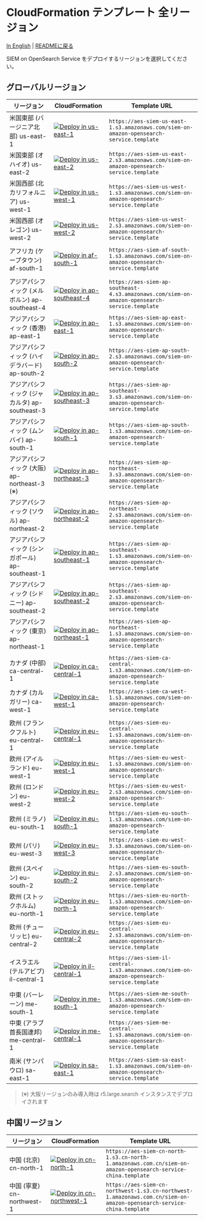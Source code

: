 # CloudFormation テンプレート 全リージョン

[In English](cloudformation_list.md) | [READMEに戻る](../README_ja.md)

SIEM on OpenSearch Service をデプロイするリージョンを選択してください。

## グローバルリージョン

| リージョン | CloudFormation | Template URL |
|----------|----------------|---------------|
| 米国東部 (バージニア北部) us-east-1 |[![Deploy in us-east-1](./images/cloudformation-launch-stack-button.png)](https://console.aws.amazon.com/cloudformation/home?region=us-east-1#/stacks/new?stackName=siem&templateURL=https://aes-siem-us-east-1.s3.amazonaws.com/siem-on-amazon-opensearch-service.template) | `https://aes-siem-us-east-1.s3.amazonaws.com/siem-on-amazon-opensearch-service.template` |
| 米国東部 (オハイオ) us-east-2 |[![Deploy in us-east-2](./images/cloudformation-launch-stack-button.png)](https://console.aws.amazon.com/cloudformation/home?region=us-east-2#/stacks/new?stackName=siem&templateURL=https://aes-siem-us-east-2.s3.amazonaws.com/siem-on-amazon-opensearch-service.template) | `https://aes-siem-us-east-2.s3.amazonaws.com/siem-on-amazon-opensearch-service.template` |
| 米国西部 (北カリフォルニア) us-west-1 |[![Deploy in us-west-1](./images/cloudformation-launch-stack-button.png)](https://console.aws.amazon.com/cloudformation/home?region=us-west-1#/stacks/new?stackName=siem&templateURL=https://aes-siem-us-west-1.s3.amazonaws.com/siem-on-amazon-opensearch-service.template) | `https://aes-siem-us-west-1.s3.amazonaws.com/siem-on-amazon-opensearch-service.template` |
| 米国西部 (オレゴン) us-west-2 |[![Deploy in us-west-2](./images/cloudformation-launch-stack-button.png)](https://console.aws.amazon.com/cloudformation/home?region=us-west-2#/stacks/new?stackName=siem&templateURL=https://aes-siem-us-west-2.s3.amazonaws.com/siem-on-amazon-opensearch-service.template) | `https://aes-siem-us-west-2.s3.amazonaws.com/siem-on-amazon-opensearch-service.template` |
||||
| アフリカ (ケープタウン) af-south-1 |[![Deploy in af-south-1](./images/cloudformation-launch-stack-button.png)](https://console.aws.amazon.com/cloudformation/home?region=af-south-1#/stacks/new?stackName=siem&templateURL=https://aes-siem-af-south-1.s3.amazonaws.com/siem-on-amazon-opensearch-service.template) | `https://aes-siem-af-south-1.s3.amazonaws.com/siem-on-amazon-opensearch-service.template` |
||||
| アジアパシフィック (メルボルン) ap-southeast-4 |[![Deploy in ap-southeast-4](./images/cloudformation-launch-stack-button.png)](https://console.aws.amazon.com/cloudformation/home?region=ap-southeast-4#/stacks/new?stackName=siem&templateURL=https://aes-siem-ap-southeast-4.s3.amazonaws.com/siem-on-amazon-opensearch-service.template) | `https://aes-siem-ap-southeast-4.s3.amazonaws.com/siem-on-amazon-opensearch-service.template` |
| アジアパシフィック (香港) ap-east-1 |[![Deploy in ap-east-1](./images/cloudformation-launch-stack-button.png)](https://console.aws.amazon.com/cloudformation/home?region=ap-east-1#/stacks/new?stackName=siem&templateURL=https://aes-siem-ap-east-1.s3.amazonaws.com/siem-on-amazon-opensearch-service.template) | `https://aes-siem-ap-east-1.s3.amazonaws.com/siem-on-amazon-opensearch-service.template` |
| アジアパシフィック (ハイデラバード) ap-south-2 |[![Deploy in ap-south-2](./images/cloudformation-launch-stack-button.png)](https://console.aws.amazon.com/cloudformation/home?region=ap-south-2#/stacks/new?stackName=siem&templateURL=https://aes-siem-ap-south-2.s3.amazonaws.com/siem-on-amazon-opensearch-service.template) | `https://aes-siem-ap-south-2.s3.amazonaws.com/siem-on-amazon-opensearch-service.template` |
| アジアパシフィック (ジャカルタ) ap-southeast-3 |[![Deploy in ap-southeast-3](./images/cloudformation-launch-stack-button.png)](https://console.aws.amazon.com/cloudformation/home?region=ap-southeast-3#/stacks/new?stackName=siem&templateURL=https://aes-siem-ap-southeast-3.s3.amazonaws.com/siem-on-amazon-opensearch-service.template) | `https://aes-siem-ap-southeast-3.s3.amazonaws.com/siem-on-amazon-opensearch-service.template` |
| アジアパシフィック (ムンバイ) ap-south-1 |[![Deploy in ap-south-1](./images/cloudformation-launch-stack-button.png)](https://console.aws.amazon.com/cloudformation/home?region=ap-south-1#/stacks/new?stackName=siem&templateURL=https://aes-siem-ap-south-1.s3.amazonaws.com/siem-on-amazon-opensearch-service.template) | `https://aes-siem-ap-south-1.s3.amazonaws.com/siem-on-amazon-opensearch-service.template` |
| アジアパシフィック (大阪) ap-northeast-3 (※) |[![Deploy in ap-northeast-3](./images/cloudformation-launch-stack-button.png)](https://console.aws.amazon.com/cloudformation/home?region=ap-northeast-3#/stacks/new?stackName=siem&templateURL=https://aes-siem-ap-northeast-3.s3.amazonaws.com/siem-on-amazon-opensearch-service.template) | `https://aes-siem-ap-northeast-3.s3.amazonaws.com/siem-on-amazon-opensearch-service.template` |
| アジアパシフィック (ソウル) ap-northeast-2 |[![Deploy in ap-northeast-2](./images/cloudformation-launch-stack-button.png)](https://console.aws.amazon.com/cloudformation/home?region=ap-northeast-2#/stacks/new?stackName=siem&templateURL=https://aes-siem-ap-northeast-2.s3.amazonaws.com/siem-on-amazon-opensearch-service.template) | `https://aes-siem-ap-northeast-2.s3.amazonaws.com/siem-on-amazon-opensearch-service.template` |
| アジアパシフィック (シンガポール) ap-southeast-1 |[![Deploy in ap-southeast-1](./images/cloudformation-launch-stack-button.png)](https://console.aws.amazon.com/cloudformation/home?region=ap-southeast-1#/stacks/new?stackName=siem&templateURL=https://aes-siem-ap-southeast-1.s3.amazonaws.com/siem-on-amazon-opensearch-service.template) | `https://aes-siem-ap-southeast-1.s3.amazonaws.com/siem-on-amazon-opensearch-service.template` |
| アジアパシフィック (シドニー) ap-southeast-2 |[![Deploy in ap-southeast-2](./images/cloudformation-launch-stack-button.png)](https://console.aws.amazon.com/cloudformation/home?region=ap-southeast-2#/stacks/new?stackName=siem&templateURL=https://aes-siem-ap-southeast-2.s3.amazonaws.com/siem-on-amazon-opensearch-service.template) | `https://aes-siem-ap-southeast-2.s3.amazonaws.com/siem-on-amazon-opensearch-service.template` |
| アジアパシフィック (東京) ap-northeast-1 |[![Deploy in ap-northeast-1](./images/cloudformation-launch-stack-button.png)](https://console.aws.amazon.com/cloudformation/home?region=ap-northeast-1#/stacks/new?stackName=siem&templateURL=https://aes-siem-ap-northeast-1.s3.amazonaws.com/siem-on-amazon-opensearch-service.template) | `https://aes-siem-ap-northeast-1.s3.amazonaws.com/siem-on-amazon-opensearch-service.template` |
||||
| カナダ (中部) ca-central-1 |[![Deploy in ca-central-1](./images/cloudformation-launch-stack-button.png)](https://console.aws.amazon.com/cloudformation/home?region=ca-central-1#/stacks/new?stackName=siem&templateURL=https://aes-siem-ca-central-1.s3.amazonaws.com/siem-on-amazon-opensearch-service.template) | `https://aes-siem-ca-central-1.s3.amazonaws.com/siem-on-amazon-opensearch-service.template` |
| カナダ (カルガリー) ca-west-1 |[![Deploy in ca-west-1](./images/cloudformation-launch-stack-button.png)](https://console.aws.amazon.com/cloudformation/home?region=ca-west-1#/stacks/new?stackName=siem&templateURL=https://aes-siem-ca-west-1.s3.amazonaws.com/siem-on-amazon-opensearch-service.template) | `https://aes-siem-ca-west-1.s3.amazonaws.com/siem-on-amazon-opensearch-service.template` |
||||
| 欧州 (フランクフルト) eu-central-1 |[![Deploy in eu-central-1](./images/cloudformation-launch-stack-button.png)](https://console.aws.amazon.com/cloudformation/home?region=eu-central-1#/stacks/new?stackName=siem&templateURL=https://aes-siem-eu-central-1.s3.amazonaws.com/siem-on-amazon-opensearch-service.template) | `https://aes-siem-eu-central-1.s3.amazonaws.com/siem-on-amazon-opensearch-service.template` |
| 欧州 (アイルランド) eu-west-1 |[![Deploy in eu-west-1](./images/cloudformation-launch-stack-button.png)](https://console.aws.amazon.com/cloudformation/home?region=eu-west-1#/stacks/new?stackName=siem&templateURL=https://aes-siem-eu-west-1.s3.amazonaws.com/siem-on-amazon-opensearch-service.template) | `https://aes-siem-eu-west-1.s3.amazonaws.com/siem-on-amazon-opensearch-service.template` |
| 欧州 (ロンドン) eu-west-2 |[![Deploy in eu-west-2](./images/cloudformation-launch-stack-button.png)](https://console.aws.amazon.com/cloudformation/home?region=eu-west-2#/stacks/new?stackName=siem&templateURL=https://aes-siem-eu-west-2.s3.amazonaws.com/siem-on-amazon-opensearch-service.template) | `https://aes-siem-eu-west-2.s3.amazonaws.com/siem-on-amazon-opensearch-service.template` |
| 欧州 (ミラノ) eu-south-1 |[![Deploy in eu-south-1](./images/cloudformation-launch-stack-button.png)](https://console.aws.amazon.com/cloudformation/home?region=eu-south-1#/stacks/new?stackName=siem&templateURL=https://aes-siem-eu-south-1.s3.amazonaws.com/siem-on-amazon-opensearch-service.template) | `https://aes-siem-eu-south-1.s3.amazonaws.com/siem-on-amazon-opensearch-service.template` |
| 欧州 (パリ) eu-west-3 |[![Deploy in eu-west-3](./images/cloudformation-launch-stack-button.png)](https://console.aws.amazon.com/cloudformation/home?region=eu-west-3#/stacks/new?stackName=siem&templateURL=https://aes-siem-eu-west-3.s3.amazonaws.com/siem-on-amazon-opensearch-service.template) | `https://aes-siem-eu-west-3.s3.amazonaws.com/siem-on-amazon-opensearch-service.template` |
| 欧州 (スペイン) eu-south-2 |[![Deploy in eu-south-2](./images/cloudformation-launch-stack-button.png)](https://console.aws.amazon.com/cloudformation/home?region=eu-south-2#/stacks/new?stackName=siem&templateURL=https://aes-siem-eu-south-2.s3.amazonaws.com/siem-on-amazon-opensearch-service.template) | `https://aes-siem-eu-south-2.s3.amazonaws.com/siem-on-amazon-opensearch-service.template` |
| 欧州 (ストックホルム) eu-north-1 |[![Deploy in eu-north-1](./images/cloudformation-launch-stack-button.png)](https://console.aws.amazon.com/cloudformation/home?region=eu-north-1#/stacks/new?stackName=siem&templateURL=https://aes-siem-eu-north-1.s3.amazonaws.com/siem-on-amazon-opensearch-service.template) | `https://aes-siem-eu-north-1.s3.amazonaws.com/siem-on-amazon-opensearch-service.template` |
| 欧州 (チューリッヒ) eu-central-2 |[![Deploy in eu-central-2](./images/cloudformation-launch-stack-button.png)](https://console.aws.amazon.com/cloudformation/home?region=eu-central-2#/stacks/new?stackName=siem&templateURL=https://aes-siem-eu-central-2.s3.amazonaws.com/siem-on-amazon-opensearch-service.template) | `https://aes-siem-eu-central-2.s3.amazonaws.com/siem-on-amazon-opensearch-service.template` |
||||
| イスラエル (テルアビブ) il-central-1 |[![Deploy in il-central-1](./images/cloudformation-launch-stack-button.png)](https://console.aws.amazon.com/cloudformation/home?region=il-central-1#/stacks/new?stackName=siem&templateURL=https://aes-siem-il-central-1.s3.amazonaws.com/siem-on-amazon-opensearch-service.template) | `https://aes-siem-il-central-1.s3.amazonaws.com/siem-on-amazon-opensearch-service.template` |
||||
| 中東 (バーレーン) me-south-1 |[![Deploy in me-south-1](./images/cloudformation-launch-stack-button.png)](https://console.aws.amazon.com/cloudformation/home?region=me-south-1#/stacks/new?stackName=siem&templateURL=https://aes-siem-me-south-1.s3.amazonaws.com/siem-on-amazon-opensearch-service.template) | `https://aes-siem-me-south-1.s3.amazonaws.com/siem-on-amazon-opensearch-service.template` |
| 中東 (アラブ首長国連邦) me-central-1 |[![Deploy in me-central-1](./images/cloudformation-launch-stack-button.png)](https://console.aws.amazon.com/cloudformation/home?region=me-central-1#/stacks/new?stackName=siem&templateURL=https://aes-siem-me-central-1.s3.amazonaws.com/siem-on-amazon-opensearch-service.template) | `https://aes-siem-me-central-1.s3.amazonaws.com/siem-on-amazon-opensearch-service.template` |
||||
| 南米 (サンパウロ) sa-east-1 |[![Deploy in sa-east-1](./images/cloudformation-launch-stack-button.png)](https://console.aws.amazon.com/cloudformation/home?region=sa-east-1#/stacks/new?stackName=siem&templateURL=https://aes-siem-sa-east-1.s3.amazonaws.com/siem-on-amazon-opensearch-service.template) | `https://aes-siem-sa-east-1.s3.amazonaws.com/siem-on-amazon-opensearch-service.template` |

> (※) 大阪リージョンのみ導入時は r5.large.search インスタンスでデプロイされます

## 中国リージョン

| リージョン | CloudFormation | Template URL |
|------------|----------------|--------------|
| 中国 (北京) cn-north-1 |[![Deploy in cn-north-1](./images/cloudformation-launch-stack-button.png)](https://console.amazonaws.cn/cloudformation/home?region=cn-north-1#/stacks/new?stackName=siem&templateURL=https://aes-siem-cn-north-1.s3.cn-north-1.amazonaws.com.cn/siem-on-amazon-opensearch-service-china.template) | `https://aes-siem-cn-north-1.s3.cn-north-1.amazonaws.com.cn/siem-on-amazon-opensearch-service-china.template` |
| 中国 (寧夏) cn-northwest-1 |[![Deploy in cn-northwest-1](./images/cloudformation-launch-stack-button.png)](https://console.amazonaws.cn/cloudformation/home?region=cn-northwest-1#/stacks/new?stackName=siem&templateURL=https://aes-siem-cn-northwest-1.s3.cn-northwest-1.amazonaws.com.cn/siem-on-amazon-opensearch-service-china.template) | `https://aes-siem-cn-northwest-1.s3.cn-northwest-1.amazonaws.com.cn/siem-on-amazon-opensearch-service-china.template` |
